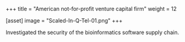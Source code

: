+++
title = "American not-for-profit venture capital firm"
weight = 12

[asset]
  image = "Scaled-In-Q-Tel-01.png"
+++

Investigated the security of the bioinformatics software supply chain.